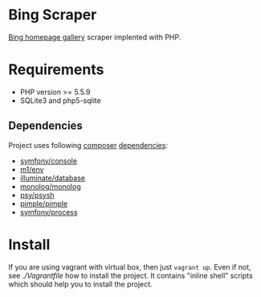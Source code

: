 Bing Scraper
=====================================

[Bing homepage gallery](http://www.bing.com/gallery/) scraper implented with PHP.


# Requirements

 * PHP version >= 5.5.9
 * SQLite3 and php5-sqlite

## Dependencies

Project uses following [composer](https://getcomposer.org/doc/) [dependencies](https://packagist.org/):

 * [symfony/console](https://symfony.com/doc/current/components/console.html)
 * [m1/env](https://github.com/m1/Env)
 * [illuminate/database](https://github.com/illuminate/database)
 * [monolog/monolog](https://github.com/Seldaek/monolog)
 * [psy/psysh](https://github.com/bobthecow/psysh)
 * [pimple/pimple](https://github.com/silexphp/Pimple)
 * [symfony/process](https://symfony.com/doc/current/components/process.html)


# Install

If you are using vagrant with virtual box, then just `vagrant up`. Even if not, see *./Vagrantfile* 
how to install the project. It contains "inline shell" scripts which should help you to 
install the project.
